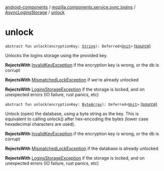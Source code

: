 [android-components](../../index.md) / [mozilla.components.service.sync.logins](../index.md) / [AsyncLoginsStorage](index.md) / [unlock](./unlock.md)

# unlock

`abstract fun unlock(encryptionKey: `[`String`](https://kotlinlang.org/api/latest/jvm/stdlib/kotlin/-string/index.html)`): Deferred<`[`Unit`](https://kotlinlang.org/api/latest/jvm/stdlib/kotlin/-unit/index.html)`>` [(source)](https://github.com/mozilla-mobile/android-components/blob/master/components/service/sync-logins/src/main/java/mozilla/components/service/sync/logins/AsyncLoginsStorage.kt#L123)

Unlocks the logins storage using the provided key.

**RejectsWith**
[InvalidKeyException](../-invalid-key-exception.md) if the encryption key is wrong, or the db is corrupt

**RejectsWith**
[MismatchedLockException](../-mismatched-lock-exception.md) if we're already unlocked

**RejectsWith**
[LoginsStorageException](../-logins-storage-exception.md) if the storage is locked, and on unexpected
    errors (IO failure, rust panics, etc)

`abstract fun unlock(encryptionKey: `[`ByteArray`](https://kotlinlang.org/api/latest/jvm/stdlib/kotlin/-byte-array/index.html)`): Deferred<`[`Unit`](https://kotlinlang.org/api/latest/jvm/stdlib/kotlin/-unit/index.html)`>` [(source)](https://github.com/mozilla-mobile/android-components/blob/master/components/service/sync-logins/src/main/java/mozilla/components/service/sync/logins/AsyncLoginsStorage.kt#L135)

Unlock (open) the database, using a byte string as the key.
This is equivalent to calling unlock() after hex-encoding the bytes (lower
case hexadecimal characters are used).

**RejectsWith**
[InvalidKeyException](../-invalid-key-exception.md) if the encryption key is wrong, or the db is corrupt

**RejectsWith**
[MismatchedLockException](../-mismatched-lock-exception.md) if the database is already unlocked

**RejectsWith**
[LoginsStorageException](../-logins-storage-exception.md) if the storage is locked, and on unexpected
    errors (IO failure, rust panics, etc)

